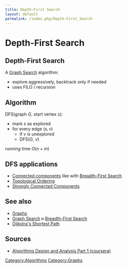 ```yaml
---
title: Depth-First Search
layout: default
permalink: /index.php/Depth-First_Search
---
```


# Depth-First Search

## Depth-First Search
A [Graph Search](Graph_Search) algorithm:
- explore aggressively, backtrack only if needed
- uses FILO / recursion

## Algorithm
DFS(graph $G$, start vertex $s$):
- mark $s$ as explored
- for every edge $(s, v)$
  - if $v$ is unexplored
  - DFS($G$, $v$)

running time $O(n + m)$

## DFS applications
- [Connected components](Breadth-First_Search#Connected_Components) like with [Breadth-First Search](Breadth-First_Search)
- [Topological Ordering](Topological_Ordering)
- [Strongly Connected Components](Strongly_Connected_Components)

## See also
- [Graphs](Graphs)
- [Graph Search](Graph_Search) и [Breadth-First Search](Breadth-First_Search)
- [Dijkstra's Shortest Path](Dijkstra's_Shortest_Path)


## Sources
- [Algorithms Design and Analysis Part 1 (coursera)](Algorithms_Design_and_Analysis_Part_1_(coursera))

[Category:Algorithms](Category_Algorithms)
[Category:Graphs](Category_Graphs)